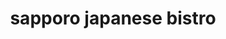 ---
layout: place
title: "sapporo japanese bistro"
permalink: /texas/magnolia/sapporo-japanese-bistro.html
stateAbbr: TX
stateName: Texas
cityName: Magnolia
seo:
  name: "sapporo japanese bistro"
  type: Restaurant
  links: https://sapporotx.com/
description: "Sleek, contemporary spot for a full Japanese menu of sushi & cooked fare, with sake & cocktails. sapporo japanese bistro serves delicious sushi in Magnolia, Texas. Try fresh Japanese dishes for a great dining experience. Available for takeout, delivery, lunch, and dinner."
place_id: ChIJy9zH37svR4YRGLXs0Oc0dZs
photos:
  - name: >-
      places/ChIJy9zH37svR4YRGLXs0Oc0dZs/photos/AeeoHcK3DV-6R8quifn28ZDXlzmdKB0EI5JMTqpt_4i9uLGFSJXe8CS1P-CmrgUbmXQNsInNRzXTsYtKAtU4NafGKDSdSt8IlYnHsaOEZ-TrqGdMiD0aQHbW7WTxquZwBb0xotmLYeXq0jKd20bMpnZGosakg5rL4vamfxR-LlmfqsadOw4aOVpbX9KK4hTf5Lfl0rjPvcNbHopXTsyJ9VefGnJ34_QnF8zuIVYEBKhLKkt0tiktpDHsl6Ytj-bwf-rnTYSn0VgPHJZ1KIMld6rXBYB3JNov1Mv_i7LnAcLEDR3yobC1B-B792KWOU3T6ljelh88e_Ge6HTb6LuR-rglYPgrs0TkpnW5Y2hY8MJYbiip7OUP-Mq_J4_NSfs4NT1esDkuzt0jJ6Qj3Ue19zVoCuuxjM20ylQcIS2zayjNp3lhig
    widthPx: 4032
    heightPx: 2268
    authorAttributions:
      - displayName: Matthew Meza
        uri: https://maps.google.com/maps/contrib/111767969262291365358
        photoUri: >-
          https://lh3.googleusercontent.com/a-/ALV-UjVztie66FFPsVrww8jZJeUHtFeI7PIF3f7ed802p4t2vMho_gHkyw=s100-p-k-no-mo
    flagContentUri: >-
      https://www.google.com/local/imagery/report/?cb_client=maps_api_places.places_api&image_key=!1e10!2sCIHM0ogKEICAgIDmv7H1Uw&hl=en-US
    googleMapsUri: >-
      https://www.google.com/maps/place//data=!3m4!1e2!3m2!1sCIHM0ogKEICAgIDmv7H1Uw!2e10!4m2!3m1!1s0x86472fbbdfc7dccb:0x9b7534e7d0ecb518
  - name: >-
      places/ChIJy9zH37svR4YRGLXs0Oc0dZs/photos/AeeoHcK7A8GDy2hmA0H7iNbDbvgWJJN_9kH-rDBl-2sEPnMdqKiu-SBKfN_uu3e7YOODMYHJNTT3BuDCB9Wc3u0zcZ5ziPorcO51bhRAyjkh36lRLNCx2BgHHyVEMIyJqt-6KRHRO-Lomyy2WZ6VWA-Bcl35EgBMRyDl5beS_6PGwdnpGV2DenGT827cFgOJ48_UboUYJ01cQfLH4psoj-OIVwyifX2MYg0THKqxJt3UVma0Zts1emc1pK3hy8nOYizT0Uzct0jHWnlTJYIderlZR9Mg1vSnEF-h8jy84wMMvxBzAL2uyjh1yngRsHZ9UfHvgTVNeJilJSh2Xl6QzHzrV9itDt1241ZVJXW8kh8TpZwzYhgL-epRxGxqK_Bh471oUONsOe2R0q37HzTH8wy2fs6t4fzOPZGwekHQie1DotY0aPrB
    widthPx: 4032
    heightPx: 3024
    authorAttributions:
      - displayName: Mallory Walters
        uri: https://maps.google.com/maps/contrib/112161054501244739374
        photoUri: >-
          https://lh3.googleusercontent.com/a-/ALV-UjWhxvacSm6TNlRMfJbYUz2E6WzO1VqwgUZ_s52YNyBVvVhySX5c=s100-p-k-no-mo
    flagContentUri: >-
      https://www.google.com/local/imagery/report/?cb_client=maps_api_places.places_api&image_key=!1e10!2sCIHM0ogKEICAgICEybnUvgE&hl=en-US
    googleMapsUri: >-
      https://www.google.com/maps/place//data=!3m4!1e2!3m2!1sCIHM0ogKEICAgICEybnUvgE!2e10!4m2!3m1!1s0x86472fbbdfc7dccb:0x9b7534e7d0ecb518
  - name: >-
      places/ChIJy9zH37svR4YRGLXs0Oc0dZs/photos/AeeoHcI3XlvZcwF5nyoUfzbURUsPvGuxx9ix4CvdmGhe7T_J9s_4JUSuE1sNG9d5xL8jm4UvrJDh3b0HScOHqJrmDAqxKJk-peTgv1BPc5CjmAD-cixYZ8KSAAnNxGu8c3ik9LTBxgestHKQOYXRLL1qiWK5G6PIuKStd7DFsMJSi-k29WaQ8p7_pK96NMlBUwRvwuA9lJTl7oEmBbr-FR6Tvy5GjSEueElf7mZtIIhqXRUECeyEBxdLyqiZqcuGZMF4ziDR2AScM5l5BGqHIXj6Ulk1AX4eq71LpZYagUgEms8xH2srswG-RRkxeQzdFGgjmBbEtagYTxsxeNCdNKkHaIKop-ks9PZsQFuPbVOKlRuj4gpCO8L6r5KkSVg-sOVxhWimeGVs1cur7dmNPnEvHMrQiHmt1EeIHCsovMWFEn8Ndg
    widthPx: 4032
    heightPx: 3024
    authorAttributions:
      - displayName: Dakota Blair
        uri: https://maps.google.com/maps/contrib/104136919266434106665
        photoUri: >-
          https://lh3.googleusercontent.com/a-/ALV-UjX7OlWludTvzDCs4Zs56ONBikvgoaisx4Zat6ZfEQTpbEJ0Lx4=s100-p-k-no-mo
    flagContentUri: >-
      https://www.google.com/local/imagery/report/?cb_client=maps_api_places.places_api&image_key=!1e10!2sCIHM0ogKEICAgMCw94H4Fg&hl=en-US
    googleMapsUri: >-
      https://www.google.com/maps/place//data=!3m4!1e2!3m2!1sCIHM0ogKEICAgMCw94H4Fg!2e10!4m2!3m1!1s0x86472fbbdfc7dccb:0x9b7534e7d0ecb518
  - name: >-
      places/ChIJy9zH37svR4YRGLXs0Oc0dZs/photos/AeeoHcIeevWFpE-wyGpIHu1zS4OjWbVWvAon996Q0gfSfXdc5o6udDym3X9Glky3Vj3p1ROztnnoJgVYs_TYaNauvVfYdB1G8V6Pyc5cpPPM4rh4hL8pFn0Qq_lVhv5No6uziQyLorIQqSMcCJivgnfU4-qSUJQeZoWYzDPrwMs0-ncnYTDjBrqMAA9aw4ir0W3N1HE5mXFIok2HdFE5Ujyqz5yDHrfyNH4quFJb2IdGYE3iRZIcoLRGlMPvvoX8-mCl3pKTzsC3IZ9Cg2siRihwVj5JN5OwcNqC9wgpQmkDj7lvaJm5yz3FFPuquoyApRZ9wLdg7A-_BkFr-DxawqoOBWulQama9nRbndr6I5ExqsXHmUL9dIFgUFOlBpvPupjXysjKqb0Tl2FxJRuSSVaMdotgqXwV6tTPV2pL7TzxHb0
    widthPx: 3024
    heightPx: 3024
    authorAttributions:
      - displayName: Eli Addington SR
        uri: https://maps.google.com/maps/contrib/100047230567658398469
        photoUri: >-
          https://lh3.googleusercontent.com/a-/ALV-UjW4TqYfIvpPtekExXxrc8Z0sQVUEHUtI7ocZJ9lb9cudR5h1_9KJw=s100-p-k-no-mo
    flagContentUri: >-
      https://www.google.com/local/imagery/report/?cb_client=maps_api_places.places_api&image_key=!1e10!2sCIHM0ogKEICAgIDV2fOkCQ&hl=en-US
    googleMapsUri: >-
      https://www.google.com/maps/place//data=!3m4!1e2!3m2!1sCIHM0ogKEICAgIDV2fOkCQ!2e10!4m2!3m1!1s0x86472fbbdfc7dccb:0x9b7534e7d0ecb518
  - name: >-
      places/ChIJy9zH37svR4YRGLXs0Oc0dZs/photos/AeeoHcLhTBPqkQ9lU5GvpOL82-b-uF5ZWmF0Fca2tbbq1N2Lr_M3O4RPNjaskl_5gSVWsA0dDz_ori6QiNn8DNQ4YW_N6Gb94CgM3duG-W6rC6APAVL8nvlYFGFuoRU4Mb5RVI0Sqh0FGRcrlaGhPBNH9zHs-eWxT7wefnTsEj9lGiwjbrgX_sy3FZH6o7vQtT9AgDqub4fR1o85sMfoaWOlijqJcQoqQnJSUoCJTbThkyUcmHCC5BKqheMLAqVAoetuPKyfLL1t9P6EEmj9gRSulyXhDTX1FgJ42TKnyQ_WWkgOkXxhKGsm7vGt87CFaAOSAcyclukqNvSyPB2x4heGHMM8AwfoTYRVXZ1oIrcW4dPPfnjuAM7S-JW8jmrsPbsA2bH1aRbYfUe9X0XzqRz67ufo4Q-MFZJ4bHdS5MG9BxbY5PPn
    widthPx: 4800
    heightPx: 3600
    authorAttributions:
      - displayName: David
        uri: https://maps.google.com/maps/contrib/113073976564592922996
        photoUri: >-
          https://lh3.googleusercontent.com/a-/ALV-UjVkx-IG_5JtfcrVHSPGAlbDmp02D5K-6PJs79GsCfBa6U4xSjk=s100-p-k-no-mo
    flagContentUri: >-
      https://www.google.com/local/imagery/report/?cb_client=maps_api_places.places_api&image_key=!1e10!2sCIHM0ogKEICAgMDAl_mi0gE&hl=en-US
    googleMapsUri: >-
      https://www.google.com/maps/place//data=!3m4!1e2!3m2!1sCIHM0ogKEICAgMDAl_mi0gE!2e10!4m2!3m1!1s0x86472fbbdfc7dccb:0x9b7534e7d0ecb518
  - name: >-
      places/ChIJy9zH37svR4YRGLXs0Oc0dZs/photos/AeeoHcLLc2Hm75HXGsRW34r47dtPleXXAj74Dw-TXgtPFsjvmDpYXWwx-MqyFFyaNpbG6HmNcNqkSx8j2K8KeFRaoOTa94rJf0okYvnBGGJaY4joowZMfl0TOZ-jor2mwjcyIhT9PircjRj3-zXjUGQnst87PXhe3ifHG07j0P16AE54wcQDj8dlfAHRKZ3JOGoBOtNsvIYonwCC6bup5QGUgtavZXhFP9jAQWulegpipox4XEwSb2KYzNMBn6ViudAElS3YPLcjvXxBSk7ODS5v4efpA_MCpU1M70Mb6-EdGvg5XAYAHhB4BPLh1HWuTLF1tBPH08ej4IxvsdD8iuFN0DlLf82ejgmry5UJ_Yw334YSdipNzjAQorJPmexfahfBohLkS2BgCT27I2SEzXjDH6SChGQ-ICaM4FqTggIye_z_6Q4
    widthPx: 3024
    heightPx: 4032
    authorAttributions:
      - displayName: Marcus Vines
        uri: https://maps.google.com/maps/contrib/107885915256407688003
        photoUri: >-
          https://lh3.googleusercontent.com/a-/ALV-UjU1FZqn8Z2e2GUZbzuyVboUwGeOu211FOUz2XJyEKmw2InzOet1HA=s100-p-k-no-mo
    flagContentUri: >-
      https://www.google.com/local/imagery/report/?cb_client=maps_api_places.places_api&image_key=!1e10!2sCIHM0ogKEICAgICGurqKqQE&hl=en-US
    googleMapsUri: >-
      https://www.google.com/maps/place//data=!3m4!1e2!3m2!1sCIHM0ogKEICAgICGurqKqQE!2e10!4m2!3m1!1s0x86472fbbdfc7dccb:0x9b7534e7d0ecb518
  - name: >-
      places/ChIJy9zH37svR4YRGLXs0Oc0dZs/photos/AeeoHcKuaTlBJAhf-FCga9sMFnPZ7y4a-twKfmf_Cyi482dpSTyXM74KPo66tpqG8qNI--Vcf_RU1XQTPj-cKIa-6a7i9wR1gzKAvwFAq2iBttuDQjID3tyl7wh2mmGoSK-3H3IDgibLHiTYccBAjQvr9X6otK3LQtKwqgxoZ9IamruDHDuJWx5a43R5krb6Xdle8YhP2ry9zP8vqCpXAYYEFOpqCEy9fEdF35PMmhuZm_43ASGgIUVz7kBCf_ia2mXS0AOiB248eSMSqiVnxV2VgMkDvndAdsnfX-tF7KHR03PpaDOyYluHuoXZsAiG6ygbo311Rd2uT8hZYvjWb_Ia7p4S2ba0H8h6_W4754LgnTDbbyD0bdoHD9soQR63oJ-izuEjb5BFNdAjuf1k7rhL8G0OGekxa_U0air_MqZ7eMs
    widthPx: 3024
    heightPx: 4032
    authorAttributions:
      - displayName: Kipsi
        uri: https://maps.google.com/maps/contrib/105018991265219252906
        photoUri: >-
          https://lh3.googleusercontent.com/a/ACg8ocKqKFCzhhR0PVOmSNVDzuIn4GArsR_HsRyRky4vjRxpe4ojgG7v=s100-p-k-no-mo
    flagContentUri: >-
      https://www.google.com/local/imagery/report/?cb_client=maps_api_places.places_api&image_key=!1e10!2sCIHM0ogKEICAgID70sq_aA&hl=en-US
    googleMapsUri: >-
      https://www.google.com/maps/place//data=!3m4!1e2!3m2!1sCIHM0ogKEICAgID70sq_aA!2e10!4m2!3m1!1s0x86472fbbdfc7dccb:0x9b7534e7d0ecb518
  - name: >-
      places/ChIJy9zH37svR4YRGLXs0Oc0dZs/photos/AeeoHcIwWO5JvZabfbt1g2jgeweOATSdEZ8brxNzY-uIFGvlzTuLnvMdHJBWOGJOV_avGGKQSj6GGYtH7SewUS3Ay04fkkCtf8KsUyelhBRc20FiDUS16EXnCT-yZldXvkgr0P4xq9xSbVX-V_CyTO6jiz5Jreqz6TuhTEZaG94Kk899IG1nso37DvZl8CmvCFIXYJYnD8-ETUsQ96BZCETrQUAgOEJUm32iv47ZKmjGjvWBEWa-ZR0EeTABG1xV9j0GeCvqEYT8vlY4-GzHQeb1xl1-sOxSYkSoBDvjsY0Sc9Wxmnn7E8gmj0n9xOZngtDsPxYm6d9-vVSgsGOIJgZeN8qtb10u7_OBRCLxaxmmbcftqKNjlWYR-Vpb4kgT2UIcOJCab-KVvuqtoLDry6QHNptChN9JbNrhM6CYs_0jL18R-g
    widthPx: 3024
    heightPx: 4032
    authorAttributions:
      - displayName: Kipsi
        uri: https://maps.google.com/maps/contrib/105018991265219252906
        photoUri: >-
          https://lh3.googleusercontent.com/a/ACg8ocKqKFCzhhR0PVOmSNVDzuIn4GArsR_HsRyRky4vjRxpe4ojgG7v=s100-p-k-no-mo
    flagContentUri: >-
      https://www.google.com/local/imagery/report/?cb_client=maps_api_places.places_api&image_key=!1e10!2sCIHM0ogKEICAgID70sq_SA&hl=en-US
    googleMapsUri: >-
      https://www.google.com/maps/place//data=!3m4!1e2!3m2!1sCIHM0ogKEICAgID70sq_SA!2e10!4m2!3m1!1s0x86472fbbdfc7dccb:0x9b7534e7d0ecb518
  - name: >-
      places/ChIJy9zH37svR4YRGLXs0Oc0dZs/photos/AeeoHcLWoRPB5h6zJBmBfeni3oBdNQooIHyn5qGYqCDkAeD2hv9lwbXfH9yXhPZyTiB9eS6YaV5e9DazxccA2qbUpbKPf3eoits0CSwL5cSEdkJyEnuvPFscExRquOuxreOoxXge_YyTomNU6dOVR0IttHfgx2rSiUJKhV2vExpdg6HxQ86SGM5McpTDsY6FT4eItSn3GadMvYm3sKXzegI96LBKjion4tP1yWY1hw7KpY-PJyiULH0M4FleTuXUPbtg4rabw5XEDqDKckUZofOXW-3w3Y_Woq1UxMrmUCXFmXLFDu7jsorrPHzQ99TLKnYXrcRp_8xqFOI6u_s_5rq9UWYDpz1SkmmChaWBFGwifq1TGDrqrS3NO0F0P-FXBP-iaAC-QhlOy3kK6nEpeWzM1EvmsBBy-yHV6qIw8WN-rZc
    widthPx: 3480
    heightPx: 4640
    authorAttributions:
      - displayName: Romy McCloskey
        uri: https://maps.google.com/maps/contrib/114387515689451657900
        photoUri: >-
          https://lh3.googleusercontent.com/a-/ALV-UjXXL2aIXa77DPuGrbHW42L8u_zE74hl948OPHECCwlO-DwifuQhDQ=s100-p-k-no-mo
    flagContentUri: >-
      https://www.google.com/local/imagery/report/?cb_client=maps_api_places.places_api&image_key=!1e10!2sCIHM0ogKEICAgICkgP6PUQ&hl=en-US
    googleMapsUri: >-
      https://www.google.com/maps/place//data=!3m4!1e2!3m2!1sCIHM0ogKEICAgICkgP6PUQ!2e10!4m2!3m1!1s0x86472fbbdfc7dccb:0x9b7534e7d0ecb518
  - name: >-
      places/ChIJy9zH37svR4YRGLXs0Oc0dZs/photos/AeeoHcLtrK3QL4YWo1clpNYDbmiLMd3-XuhkdHRpdj45gcvSYBgGmu-1I8XXCqwkt9a2hXUfIvmKxFFBce_56huSKEX62OeVz7iBSfWINe20956Y96iZiMgA0cSchBICcwCP_Gu5xUVYms4ZbDMSgrW5rxXzoJP-xY2xlXCxbvKqmmJZK5tpVIdKX5d_Wnj5xQ4ewHr1n-06AQsZrCC9Q9d0KAIksSej9FiCpXjO1BhJCTb3mCd9EoCtLGzR69OGZUluKgJsyYL2zbIeOH-M6JuduTzxxAh8KkwGx5t0fGwDxILRIn1joiS1Gv_WO_KkD8pIEd6hyN2yjE7yd9plSmb0f-j_mMoCmxloO24a8p8khVrZIwdvzE9qjocWJhbmI1V1ghRCmuwd9Wjg8WD761NjvO-uMip0_-Q972Eq6io3rANkiAdx
    widthPx: 4800
    heightPx: 3600
    authorAttributions:
      - displayName: David
        uri: https://maps.google.com/maps/contrib/113073976564592922996
        photoUri: >-
          https://lh3.googleusercontent.com/a-/ALV-UjVkx-IG_5JtfcrVHSPGAlbDmp02D5K-6PJs79GsCfBa6U4xSjk=s100-p-k-no-mo
    flagContentUri: >-
      https://www.google.com/local/imagery/report/?cb_client=maps_api_places.places_api&image_key=!1e10!2sCIHM0ogKEICAgMDAl_misgE&hl=en-US
    googleMapsUri: >-
      https://www.google.com/maps/place//data=!3m4!1e2!3m2!1sCIHM0ogKEICAgMDAl_misgE!2e10!4m2!3m1!1s0x86472fbbdfc7dccb:0x9b7534e7d0ecb518
address: '30420 FM2978 #300, Magnolia, TX 77354, USA'
street: '30420 FM2978 #300'
city: Magnolia
state: TX
zip: '77354'
country: USA
neighborhood: Sterling Ridge
latitude: '30.194463'
longitude: '-95.588029'
accessibility_options:
  wheelchairAccessibleParking: true
  wheelchairAccessibleEntrance: true
  wheelchairAccessibleRestroom: true
  wheelchairAccessibleSeating: true
business_status: OPERATIONAL
name: sapporo japanese bistro
google_maps_links:
  directionsUri: >-
    https://www.google.com/maps/dir//''/data=!4m7!4m6!1m1!4e2!1m2!1m1!1s0x86472fbbdfc7dccb:0x9b7534e7d0ecb518!3e0
  placeUri: https://maps.google.com/?cid=11201917818401240344
  writeAReviewUri: >-
    https://www.google.com/maps/place//data=!4m3!3m2!1s0x86472fbbdfc7dccb:0x9b7534e7d0ecb518!12e1
  reviewsUri: >-
    https://www.google.com/maps/place//data=!4m4!3m3!1s0x86472fbbdfc7dccb:0x9b7534e7d0ecb518!9m1!1b1
  photosUri: >-
    https://www.google.com/maps/place//data=!4m3!3m2!1s0x86472fbbdfc7dccb:0x9b7534e7d0ecb518!10e5
primary_type: Japanese Restaurant
opening_hours:
  regular: null
  current: null
secondary_opening_hours:
  regular:
    weekdayDescriptions: null
    type: null
  current:
    weekdayDescriptions: null
    type: null
phone: (281) 789-4445
price_level: PRICE_LEVEL_MODERATE
price_range: $20 &ndash; $30
rating: '4.4'
rating_count: 684
website: https://sapporotx.com/
reviews:
  - name: >-
      places/ChIJy9zH37svR4YRGLXs0Oc0dZs/reviews/ChZDSUhNMG9nS0VJQ0FnTURBbF9taUVnEAE
    relativePublishTimeDescription: 2 months ago
    rating: 5
    text:
      text: >-
        Went here for lunch on 2/11/25. Place was empty, but the lunch specials
        were fantastic and service was great. The price for the amount of food
        on the lunch Teryaki Chicken and Teryaki Steak was impressive. Came with
        a bowl of soup/salad, 4 pieces of sushi, crab wontons, egg rolls. Price
        was very fair and the place was really nice and clean inside with a full
        bar. Will be returning!
      languageCode: en
    originalText:
      text: >-
        Went here for lunch on 2/11/25. Place was empty, but the lunch specials
        were fantastic and service was great. The price for the amount of food
        on the lunch Teryaki Chicken and Teryaki Steak was impressive. Came with
        a bowl of soup/salad, 4 pieces of sushi, crab wontons, egg rolls. Price
        was very fair and the place was really nice and clean inside with a full
        bar. Will be returning!
      languageCode: en
    authorAttribution:
      displayName: David
      uri: https://www.google.com/maps/contrib/113073976564592922996/reviews
      photoUri: >-
        https://lh3.googleusercontent.com/a-/ALV-UjVkx-IG_5JtfcrVHSPGAlbDmp02D5K-6PJs79GsCfBa6U4xSjk=s128-c0x00000000-cc-rp-mo-ba4
    publishTime: '2025-02-12T12:21:17.526860Z'
    flagContentUri: >-
      https://www.google.com/local/review/rap/report?postId=ChZDSUhNMG9nS0VJQ0FnTURBbF9taUVnEAE&d=17924085&t=1
    googleMapsUri: >-
      https://www.google.com/maps/reviews/data=!4m6!14m5!1m4!2m3!1sChZDSUhNMG9nS0VJQ0FnTURBbF9taUVnEAE!2m1!1s0x86472fbbdfc7dccb:0x9b7534e7d0ecb518
  - name: >-
      places/ChIJy9zH37svR4YRGLXs0Oc0dZs/reviews/ChdDSUhNMG9nS0VJQ0FnSUMzcmRERnh3RRAB
    relativePublishTimeDescription: 5 months ago
    rating: 5
    text:
      text: >-
        I absolutely love this place. Wouldn't go anywhere else for sushi! Fish
        so fresh you can watch them cut and clean it in front of you. The wait
        staff is hands down amazing. They will give you recommendations and even
        do substitutions if you don't like a certain type of ingredient. Oh
        don't forget the amazing happy hour!
      languageCode: en
    originalText:
      text: >-
        I absolutely love this place. Wouldn't go anywhere else for sushi! Fish
        so fresh you can watch them cut and clean it in front of you. The wait
        staff is hands down amazing. They will give you recommendations and even
        do substitutions if you don't like a certain type of ingredient. Oh
        don't forget the amazing happy hour!
      languageCode: en
    authorAttribution:
      displayName: Jessica Thornhill
      uri: https://www.google.com/maps/contrib/105382964469359001653/reviews
      photoUri: >-
        https://lh3.googleusercontent.com/a-/ALV-UjWPfpTKTVZNUENqANA5uWOOn9rHFlaRYQMh07_zWGFsS53UC57VLA=s128-c0x00000000-cc-rp-mo-ba4
    publishTime: '2024-11-08T02:23:54.345952Z'
    flagContentUri: >-
      https://www.google.com/local/review/rap/report?postId=ChdDSUhNMG9nS0VJQ0FnSUMzcmRERnh3RRAB&d=17924085&t=1
    googleMapsUri: >-
      https://www.google.com/maps/reviews/data=!4m6!14m5!1m4!2m3!1sChdDSUhNMG9nS0VJQ0FnSUMzcmRERnh3RRAB!2m1!1s0x86472fbbdfc7dccb:0x9b7534e7d0ecb518
  - name: >-
      places/ChIJy9zH37svR4YRGLXs0Oc0dZs/reviews/ChZDSUhNMG9nS0VJQ0FnTUNROC1DbE5nEAE
    relativePublishTimeDescription: a month ago
    rating: 5
    text:
      text: >-
        I always come here for my birthday and special occasions. I love it so
        much, never had a bad experience. The food is wonderful. Usually I get
        Sushi, they have a wonderful and large selection and everything is well
        made and tastes wonderful. All of the wait staff are so friendly and
        helpful. One of my favorite sushi places. I don't really have any
        complaints except for it being loud, but that's because they have good
        business and not that big of a deal.
      languageCode: en
    originalText:
      text: >-
        I always come here for my birthday and special occasions. I love it so
        much, never had a bad experience. The food is wonderful. Usually I get
        Sushi, they have a wonderful and large selection and everything is well
        made and tastes wonderful. All of the wait staff are so friendly and
        helpful. One of my favorite sushi places. I don't really have any
        complaints except for it being loud, but that's because they have good
        business and not that big of a deal.
      languageCode: en
    authorAttribution:
      displayName: Aubrey Gonzales
      uri: https://www.google.com/maps/contrib/108390590457144957291/reviews
      photoUri: >-
        https://lh3.googleusercontent.com/a-/ALV-UjXqZUG32uWpbkbgVHpYUkiPfVl99Jz96YD-jzH2kyeoK_-RrK8t=s128-c0x00000000-cc-rp-mo-ba2
    publishTime: '2025-03-07T02:09:36.489555Z'
    flagContentUri: >-
      https://www.google.com/local/review/rap/report?postId=ChZDSUhNMG9nS0VJQ0FnTUNROC1DbE5nEAE&d=17924085&t=1
    googleMapsUri: >-
      https://www.google.com/maps/reviews/data=!4m6!14m5!1m4!2m3!1sChZDSUhNMG9nS0VJQ0FnTUNROC1DbE5nEAE!2m1!1s0x86472fbbdfc7dccb:0x9b7534e7d0ecb518
  - name: >-
      places/ChIJy9zH37svR4YRGLXs0Oc0dZs/reviews/ChdDSUhNMG9nS0VJQ0FnSURydGZUQnFnRRAB
    relativePublishTimeDescription: 8 months ago
    rating: 5
    text:
      text: >-
        The service was fantastic, the food was amazing, and the atmosphere was
        phenomenal. This place is so well done, that it certainly has an upscale
        feel to it. The sushi rolls are bigger (longer) than expected, so maybe
        order them one-at-a-time, unless sharing; certainly a good thing (larger
        portion than expected). The hibachi combo (pictured) was very delicious
        and plentiful. The happy hour drink specials ($7.50 martinis) were
        great. I would definitely recommend this place to anyone looking for a
        restaurant with an upscale vibe.
      languageCode: en
    originalText:
      text: >-
        The service was fantastic, the food was amazing, and the atmosphere was
        phenomenal. This place is so well done, that it certainly has an upscale
        feel to it. The sushi rolls are bigger (longer) than expected, so maybe
        order them one-at-a-time, unless sharing; certainly a good thing (larger
        portion than expected). The hibachi combo (pictured) was very delicious
        and plentiful. The happy hour drink specials ($7.50 martinis) were
        great. I would definitely recommend this place to anyone looking for a
        restaurant with an upscale vibe.
      languageCode: en
    authorAttribution:
      displayName: William Young
      uri: https://www.google.com/maps/contrib/114691127196496139683/reviews
      photoUri: >-
        https://lh3.googleusercontent.com/a-/ALV-UjWcrVADu0XTqNRoSVZrxsE6CfIATuRf_hYHmmMrVL3kxyJhWV33=s128-c0x00000000-cc-rp-mo-ba4
    publishTime: '2024-07-19T00:21:18.830608Z'
    flagContentUri: >-
      https://www.google.com/local/review/rap/report?postId=ChdDSUhNMG9nS0VJQ0FnSURydGZUQnFnRRAB&d=17924085&t=1
    googleMapsUri: >-
      https://www.google.com/maps/reviews/data=!4m6!14m5!1m4!2m3!1sChdDSUhNMG9nS0VJQ0FnSURydGZUQnFnRRAB!2m1!1s0x86472fbbdfc7dccb:0x9b7534e7d0ecb518
  - name: >-
      places/ChIJy9zH37svR4YRGLXs0Oc0dZs/reviews/ChZDSUhNMG9nS0VJQ0FnTUNnbk0tcWV3EAE
    relativePublishTimeDescription: a month ago
    rating: 3
    text:
      text: >-
        made delivery in the order there were 3 rolls of sushi, were upset that
        they brought only one mini jar of ginger with literally 3 pieces
        together with wasabi. but I do not eat wasabi and can not stand the
        taste, but I do not eat sushi without ginger. the first time I see a
        restaurant with such service ...
      languageCode: en
    originalText:
      text: >-
        made delivery in the order there were 3 rolls of sushi, were upset that
        they brought only one mini jar of ginger with literally 3 pieces
        together with wasabi. but I do not eat wasabi and can not stand the
        taste, but I do not eat sushi without ginger. the first time I see a
        restaurant with such service ...
      languageCode: en
    authorAttribution:
      displayName: Kristina K
      uri: https://www.google.com/maps/contrib/106315568139410626197/reviews
      photoUri: >-
        https://lh3.googleusercontent.com/a-/ALV-UjVtGvNUZs2IxjQB4fD_FwCksJlbw8MKVUdITYHUzGUMIHUm9mfk=s128-c0x00000000-cc-rp-mo
    publishTime: '2025-02-15T03:03:18.325009Z'
    flagContentUri: >-
      https://www.google.com/local/review/rap/report?postId=ChZDSUhNMG9nS0VJQ0FnTUNnbk0tcWV3EAE&d=17924085&t=1
    googleMapsUri: >-
      https://www.google.com/maps/reviews/data=!4m6!14m5!1m4!2m3!1sChZDSUhNMG9nS0VJQ0FnTUNnbk0tcWV3EAE!2m1!1s0x86472fbbdfc7dccb:0x9b7534e7d0ecb518
parking_options:
  freeParkingLot: true
  freeStreetParking: true
  paidStreetParking: false
payment_options:
  acceptsCreditCards: true
  acceptsDebitCards: true
  acceptsCashOnly: false
  acceptsNfc: true
allow_dogs: null
curbside_pickup: null
delivery: true
dine_in: true
good_for_children: true
good_for_groups: true
good_for_sports: false
live_music: false
menu_for_children: true
outdoor_seating: false
reservable: true
restroom: true
serves_beer: true
serves_breakfast: false
serves_brunch: false
serves_cocktails: true
serves_coffee: true
serves_dinner: true
serves_dessert: true
serves_lunch: true
serves_vegetarian_food: true
serves_wine: true
takeout: true
summary: >-
  Sleek, contemporary spot for a full Japanese menu of sushi & cooked fare, with
  sake & cocktails.

---
